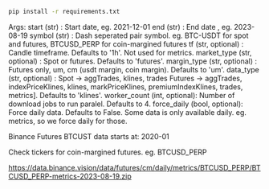 ```sh
pip install -r requirements.txt
```

Args:
            start (str)                 : Start date, eg. 2021-12-01
            end (str)                   : End date  , eg. 2023-08-19
            symbol (str)                : Dash seperated pair symbol. eg. BTC-USDT for spot and futures, BTCUSD_PERP for coin-margined futures
            tf (str, optional)          : Candle timeframe. Defaults to '1h'. Not used for metrics.
            market_type (str, optional) : Spot or futures. Defaults to 'futures'.
            margin_type (str, optional) : Futures only, um, cm (usdt margin, coin margin). Defaults to 'um'.
            data_type (str, optional)   : Spot     -> aggTrades, klines, trades
                                          Futures  -> aggTrades, indexPriceKlines, klines, markPriceKlines,  premiumIndexKlines, trades, metrics]. Defaults to 'klines'.
            worker_count (int, optional): Number of download jobs to run paralel. Defaults to 4.
            force_daily (bool, optional): Force daily data. Defaults to False. Some data is only available daily. eg. metrics, so we force daily for those.





Binance Futures BTCUST data starts at: 2020-01

Check tickers for coin-margined futures. eg. BTCUSD_PERP

https://data.binance.vision/data/futures/cm/daily/metrics/BTCUSD_PERP/BTCUSD_PERP-metrics-2023-08-19.zip
